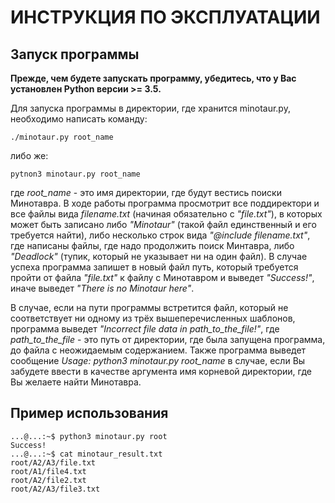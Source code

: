 # ИНСТРУКЦИЯ ПО ЭКСПЛУАТАЦИИ

## Запуск программы

**Прежде, чем будете запускать программу, убедитесь, что у Вас установлен Python версии >= 3.5.**

Для запуска программы в директории, где хранится minotaur.py, необходимо написать команду:

    ./minotaur.py root_name

либо же:

    pytnon3 minotaur.py root_name
    
где *root_name* - это имя директории, где будут вестись поиски Минотавра. В ходе работы программа просмотрит все поддиректори и все файлы вида *filename.txt* (начиная обязательно с *"file.txt"*), в которых может быть записано либо *"Minotaur"* (такой файл единственный и его требуется найти), либо несколько строк вида *"@include filename.txt"*, где написаны файлы, где надо продолжить поиск Минтавра, либо *"Deadlock"* (тупик, который не указывает ни на один файл). В случае успеха программа запишет в новый файл путь, который требуется пройти от файла *"file.txt"* к файлу с Минотавром и выведет *"Success!"*, иначе выведет *"There is no Minotaur here"*.

В случае, если на пути программы встретится файл, который не соответствует ни одному из трёх вышеперечисленных шаблонов, программа выведет *"Incorrect file data in path_to_the_file!"*, где *path_to_the_file* - это путь от директории, где была запущена программа, до файла с неожидаемым содержанием. Также программа выведет сообщение *Usage: python3 minotaur.py root_name* в случае, если Вы забудете ввести в качестве аргумента имя корневой директории, где Вы желаете найти Минотавра.

## Пример использования

    ...@...:~$ python3 minotaur.py root
    Success!
    ...@...:~$ cat minotaur_result.txt 
    root/A2/A3/file.txt
    root/A1/file4.txt
    root/A2/file2.txt
    root/A2/A3/file3.txt
